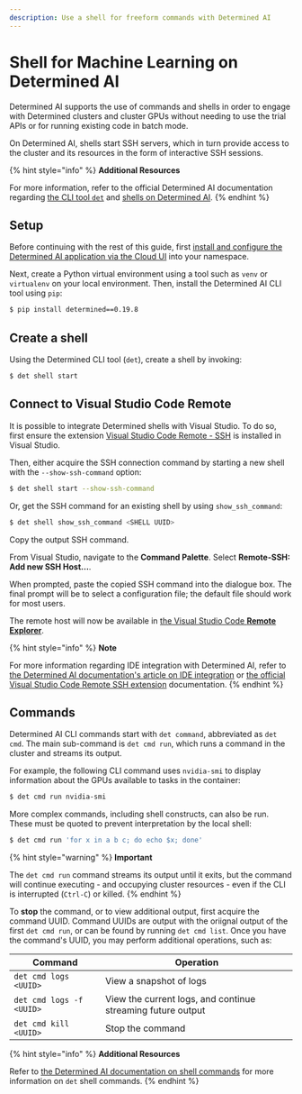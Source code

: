 ```yaml
---
description: Use a shell for freeform commands with Determined AI
---
```


# Shell for Machine Learning on Determined AI

Determined AI supports the use of commands and shells in order to engage with Determined clusters and cluster GPUs without needing to use the trial APIs or for running existing code in batch mode.

On Determined AI, shells start SSH servers, which in turn provide access to the cluster and its resources in the form of interactive SSH sessions.

{% hint style="info" %}
**Additional Resources**

For more information, refer to the official Determined AI documentation regarding [the CLI tool `det`](https://docs.determined.ai/latest/interfaces/commands-and-shells.html#command-line-interface-cli-reference) and [shells on Determined AI](https://docs.determined.ai/latest/interfaces/commands-and-shells.html#shells).
{% endhint %}

## Setup

Before continuing with the rest of this guide, first [install and configure the Determined AI application via the Cloud UI](gpt-neox.md#install-the-determined-application) into your namespace.

Next, create a Python virtual environment using a tool such as `venv` or `virtualenv` on your local environment. Then, install the Determined AI CLI tool using `pip`:

```bash
$ pip install determined==0.19.8
```

## Create a shell

Using the Determined CLI tool (`det`), create a shell by invoking:

```bash
$ det shell start
```

## Connect to Visual Studio Code Remote

It is possible to integrate Determined shells with Visual Studio. To do so, first ensure the extension [Visual Studio Code Remote - SSH](https://marketplace.visualstudio.com/items?itemName=ms-vscode-remote.remote-ssh) is installed in Visual Studio.

Then, either acquire the SSH connection command by starting a new shell with the `--show-ssh-command` option:

```bash
$ det shell start --show-ssh-command
```

Or, get the SSH command for an existing shell by using `show_ssh_command`:

```bash
$ det shell show_ssh_command <SHELL UUID>
```

Copy the output SSH command.

From Visual Studio, navigate to the **Command Palette**. Select **Remote-SSH: Add new SSH Host...**.

When prompted, paste the copied SSH command into the dialogue box. The final prompt will be to select a configuration file; the default file should work for most users.

The remote host will now be available in [the Visual Studio Code **Remote Explorer**](https://code.visualstudio.com/docs/remote/ssh).

{% hint style="info" %}
**Note**

For more information regarding IDE integration with Determined AI, refer to [the Determined AI documentation's article on IDE integration](https://docs.determined.ai/latest/interfaces/ide-integration.html) or [the official Visual Studio Code Remote SSH extension](https://code.visualstudio.com/docs/remote/ssh) documentation.
{% endhint %}

## Commands

Determined AI CLI commands start with `det command`, abbreviated as `det cmd`. The main sub-command is `det cmd run`, which runs a command in the cluster and streams its output.

For example, the following CLI command uses `nvidia-smi` to display information about the GPUs available to tasks in the container:

```bash
$ det cmd run nvidia-smi
```

More complex commands, including shell constructs, can also be run. These must be quoted to prevent interpretation by the local shell:

```bash
$ det cmd run 'for x in a b c; do echo $x; done'
```

{% hint style="warning" %}
**Important**

The `det cmd run` command streams its output until it exits, but the command will continue executing - and occupying cluster resources - even if the CLI is interrupted (`Ctrl-C`) or killed.
{% endhint %}

To **stop** the command, or to view additional output, first acquire the command UUID. Command UUIDs are output with the oriignal output of the first `det cmd run`, or can be found by running `det cmd list`. Once you have the command's UUID, you may perform additional operations, such as:

| Command                  | Operation                                                   |
| ------------------------ | ----------------------------------------------------------- |
| `det cmd logs <UUID>`    | View a snapshot of logs                                     |
| `det cmd logs -f <UUID>` | View the current logs, and continue streaming future output |
| `det cmd kill <UUID>`    | Stop the command                                            |

{% hint style="info" %}
**Additional Resources**

Refer to [the Determined AI documentation on shell commands](https://docs.determined.ai/latest/interfaces/commands-and-shells.html#commands) for more information on `det` shell commands.
{% endhint %}
